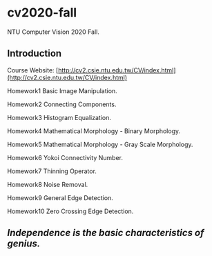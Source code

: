 # cv2020-fall
NTU Computer Vision 2020 Fall. 

## Introduction
Course Website: [http://cv2.csie.ntu.edu.tw/CV/index.html](http://cv2.csie.ntu.edu.tw/CV/index.html)  

Homework1 Basic Image Manipulation. 

Homework2 Connecting Components. 

Homework3 Histogram Equalization. 

Homework4 Mathematical Morphology - Binary Morphology. 

Homework5 Mathematical Morphology - Gray Scale Morphology. 

Homework6 Yokoi Connectivity Number.  

Homework7 Thinning Operator. 

Homework8 Noise Removal. 

Homework9 General Edge Detection. 

Homework10 Zero Crossing Edge Detection. 

## ***Independence is the basic characteristics of genius.*** 
